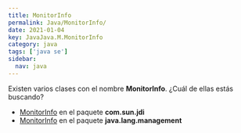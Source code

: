 ```yaml
---
title: MonitorInfo
permalink: Java/MonitorInfo/
date: 2021-01-04
key: JavaJava.M.MonitorInfo
category: java
tags: ['java se']
sidebar: 
  nav: java
---
```


Existen varios clases con el nombre **MonitorInfo**. ¿Cuál de ellas estás buscando?
<ul>
<li><a href="/Java/MonitorInfo-com-sun-jdi/">MonitorInfo</a> en el paquete <strong>com.sun.jdi</strong></li>
<li><a href="/Java/MonitorInfo-java-lang-management/">MonitorInfo</a> en el paquete <strong>java.lang.management</strong></li>
<ul>
